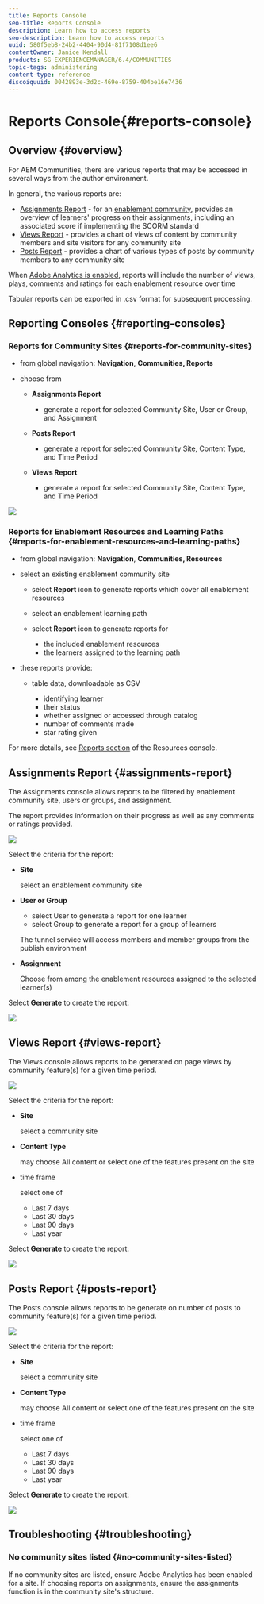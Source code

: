 ```yaml
---
title: Reports Console
seo-title: Reports Console
description: Learn how to access reports
seo-description: Learn how to access reports
uuid: 580f5eb8-24b2-4404-90d4-81f7108d1ee6
contentOwner: Janice Kendall
products: SG_EXPERIENCEMANAGER/6.4/COMMUNITIES
topic-tags: administering
content-type: reference
discoiquuid: 0042893e-3d2c-469e-8759-404be16e7436
---
```


# Reports Console{#reports-console}

## Overview {#overview}

For AEM Communities, there are various reports that may be accessed in several ways from the author environment.

In general, the various reports are:

* [Assignments Report](#assignments-report) - for an [enablement community](/help/communities/overview.md#enablement-community), provides an overview of learners' progress on their assignments, including an associated score if implementing the SCORM standard
* [Views Report](#views-report) - provides a chart of views of content by community members and site visitors for any community site
* [Posts Report](#posts-report) - provides a chart of various types of posts by community members to any community site

When [Adobe Analytics is enabled](/help/communities/sites-console.md#analytics), reports will include the number of views, plays, comments and ratings for each enablement resource over time

Tabular reports can be exported in .csv format for subsequent processing.

## Reporting Consoles {#reporting-consoles}

### Reports for Community Sites {#reports-for-community-sites}

* from global navigation: **Navigation**, **Communities, Reports**

* choose from

    * **Assignments Report**

        * generate a report for selected Community Site, User or Group, and Assignment

    * **Posts Report**

        * generate a report for selected Community Site, Content Type, and Time Period

    * **Views Report**

        * generate a report for selected Community Site, Content Type, and Time Period

![](assets/chlimage_1-156.png)

### Reports for Enablement Resources and Learning Paths {#reports-for-enablement-resources-and-learning-paths}

* from global navigation: **Navigation**, **Communities, Resources**

* select an existing enablement community site

    * select **Report** icon to generate reports which cover all enablement resources
    * select an enablement learning path
    * select **Report** icon to generate reports for

        * the included enablement resources
        * the learners assigned to the learning path

* these reports provide:

    * table data, downloadable as CSV

        * identifying learner
        * their status
        * whether assigned or accessed through catalog
        * number of comments made
        * star rating given

For more details, see [Reports section](/help/communities/resources.md#report) of the Resources console.

## Assignments Report {#assignments-report}

The Assignments console allows reports to be filtered by enablement community site, users or groups, and assignment.

The report provides information on their progress as well as any comments or ratings provided.

![](assets/chlimage_1-157.png)

Select the criteria for the report:

* **Site** 

  select an enablement community site

* **User or Group** 

  * select User to generate a report for one learner
  * select Group to generate a report for a group of learners

  The tunnel service will access members and member groups from the publish environment

* **Assignment** 

  Choose from among the enablement resources assigned to the selected learner(s)

Select **Generate** to create the report:

![](assets/chlimage_1-158.png)

## Views Report {#views-report}

The Views console allows reports to be generated on page views by community feature(s) for a given time period.

![](assets/chlimage_1-159.png)

Select the criteria for the report:

* **Site** 

  select a community site

* **Content Type** 

  may choose All content or select one of the features present on the site

* time frame 

  select one of

    * Last 7 days
    * Last 30 days
    * Last 90 days
    * Last year

Select **Generate** to create the report:

![](assets/chlimage_1-160.png)

## Posts Report {#posts-report}

The Posts console allows reports to be generate on number of posts to community feature(s) for a given time period.

![](assets/chlimage_1-161.png)

Select the criteria for the report:

* **Site** 

  select a community site

* **Content Type** 

  may choose All content or select one of the features present on the site

* time frame 

  select one of

    * Last 7 days
    * Last 30 days
    * Last 90 days
    * Last year

Select **Generate** to create the report:

![](assets/chlimage_1-162.png)

## Troubleshooting {#troubleshooting}

### No community sites listed {#no-community-sites-listed}

If no community sites are listed, ensure Adobe Analytics has been enabled for a site. If choosing reports on assignments, ensure the assignments function is in the community site's structure.
